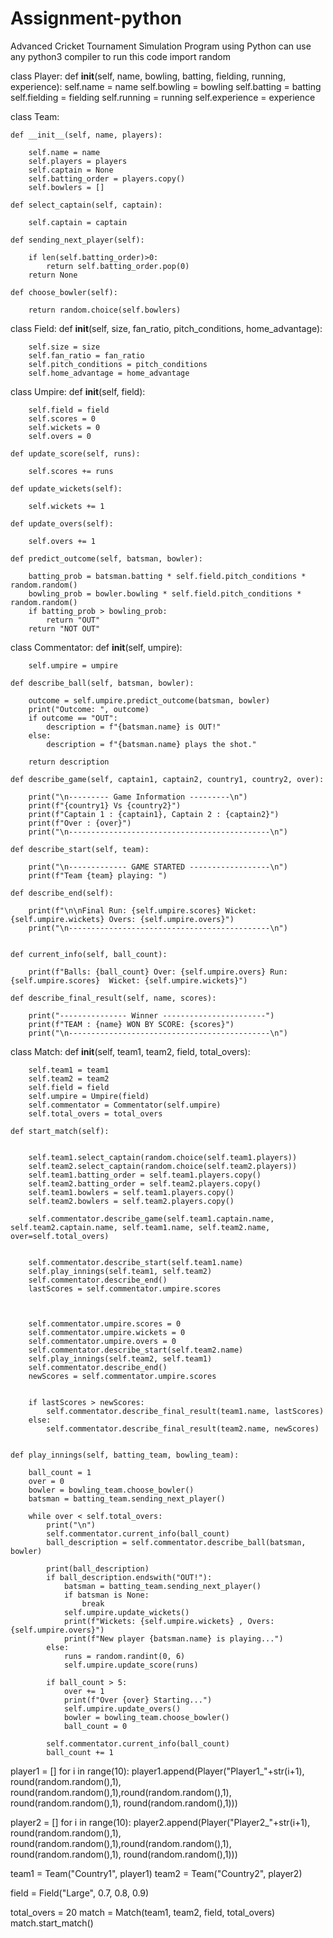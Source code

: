 # Assignment-python
Advanced Cricket Tournament Simulation Program using Python 
can use any python3 compiler to run this code
import random 

class Player:
    def __init__(self, name, bowling, batting, fielding, running, experience):
        self.name = name 
        self.bowling = bowling 
        self.batting = batting 
        self.fielding = fielding 
        self.running = running 
        self.experience = experience

class Team:

    def __init__(self, name, players):
        
        self.name = name 
        self.players = players 
        self.captain = None 
        self.batting_order = players.copy()
        self.bowlers = []

    def select_captain(self, captain):
       
        self.captain = captain

    def sending_next_player(self):
        
        if len(self.batting_order)>0:
            return self.batting_order.pop(0)
        return None 
    
    def choose_bowler(self):
        
        return random.choice(self.bowlers)
    

class Field:
    def __init__(self, size, fan_ratio, pitch_conditions, home_advantage):
       
        self.size = size
        self.fan_ratio = fan_ratio
        self.pitch_conditions = pitch_conditions
        self.home_advantage = home_advantage


class Umpire:
    def __init__(self, field):
        
        self.field = field
        self.scores = 0
        self.wickets = 0
        self.overs = 0

    def update_score(self, runs):
       
        self.scores += runs

    def update_wickets(self):
        
        self.wickets += 1

    def update_overs(self):
        
        self.overs += 1

    def predict_outcome(self, batsman, bowler):
       
        batting_prob = batsman.batting * self.field.pitch_conditions * random.random()
        bowling_prob = bowler.bowling * self.field.pitch_conditions * random.random()
        if batting_prob > bowling_prob:
            return "OUT"
        return "NOT OUT"

class Commentator:
    def __init__(self, umpire):
        
        self.umpire = umpire

    def describe_ball(self, batsman, bowler):
       
        outcome = self.umpire.predict_outcome(batsman, bowler)
        print("Outcome: ", outcome)
        if outcome == "OUT":
            description = f"{batsman.name} is OUT!"
        else:
            description = f"{batsman.name} plays the shot."

        return description

    def describe_game(self, captain1, captain2, country1, country2, over):
       
        print("\n--------- Game Information ---------\n")
        print(f"{country1} Vs {country2}")
        print(f"Captain 1 : {captain1}, Captain 2 : {captain2}")
        print(f"Over : {over}")
        print("\n---------------------------------------------\n")

    def describe_start(self, team):
      
        print("\n------------- GAME STARTED ------------------\n")
        print(f"Team {team} playing: ")
    
    def describe_end(self):
        
        print(f"\n\nFinal Run: {self.umpire.scores} Wicket: {self.umpire.wickets} Overs: {self.umpire.overs}")
        print("\n---------------------------------------------\n")

    
    def current_info(self, ball_count):
       
        print(f"Balls: {ball_count} Over: {self.umpire.overs} Run: {self.umpire.scores}  Wicket: {self.umpire.wickets}")

    def describe_final_result(self, name, scores):
        
        print("--------------- Winner -----------------------")
        print(f"TEAM : {name} WON BY SCORE: {scores}")
        print("\n---------------------------------------------\n")

class Match:
    def __init__(self, team1, team2, field, total_overs):
        
        self.team1 = team1
        self.team2 = team2
        self.field = field
        self.umpire = Umpire(field)
        self.commentator = Commentator(self.umpire)
        self.total_overs = total_overs

    def start_match(self):


        self.team1.select_captain(random.choice(self.team1.players))
        self.team2.select_captain(random.choice(self.team2.players))
        self.team1.batting_order = self.team1.players.copy()
        self.team2.batting_order = self.team2.players.copy()
        self.team1.bowlers = self.team1.players.copy()
        self.team2.bowlers = self.team2.players.copy()

        self.commentator.describe_game(self.team1.captain.name, self.team2.captain.name, self.team1.name, self.team2.name, over=self.total_overs)

          
        self.commentator.describe_start(self.team1.name)
        self.play_innings(self.team1, self.team2)
        self.commentator.describe_end()
        lastScores = self.commentator.umpire.scores


          
        self.commentator.umpire.scores = 0
        self.commentator.umpire.wickets = 0
        self.commentator.umpire.overs = 0
        self.commentator.describe_start(self.team2.name)
        self.play_innings(self.team2, self.team1)
        self.commentator.describe_end()
        newScores = self.commentator.umpire.scores

        
        if lastScores > newScores:
            self.commentator.describe_final_result(team1.name, lastScores)
        else:
            self.commentator.describe_final_result(team2.name, newScores)


    def play_innings(self, batting_team, bowling_team):
        
        ball_count = 1
        over = 0
        bowler = bowling_team.choose_bowler() 
        batsman = batting_team.sending_next_player()
        
        while over < self.total_overs:
            print("\n")
            self.commentator.current_info(ball_count)
            ball_description = self.commentator.describe_ball(batsman, bowler)
            
            print(ball_description)
            if ball_description.endswith("OUT!"):
                batsman = batting_team.sending_next_player()
                if batsman is None:
                    break
                self.umpire.update_wickets()
                print(f"Wickets: {self.umpire.wickets} , Overs: {self.umpire.overs}")
                print(f"New player {batsman.name} is playing...")
            else:
                runs = random.randint(0, 6)
                self.umpire.update_score(runs)

            if ball_count > 5:
                over += 1
                print(f"Over {over} Starting...")
                self.umpire.update_overs()
                bowler = bowling_team.choose_bowler()
                ball_count = 0

            self.commentator.current_info(ball_count)
            ball_count += 1


player1 = []
for i in range(10):
    player1.append(Player("Player1_"+str(i+1), round(random.random(),1), round(random.random(),1),round(random.random(),1), round(random.random(),1), round(random.random(),1)))

player2 = []
for i in range(10):
    player2.append(Player("Player2_"+str(i+1), round(random.random(),1), round(random.random(),1),round(random.random(),1), round(random.random(),1), round(random.random(),1)))

team1 = Team("Country1", player1)
team2 = Team("Country2", player2)

field = Field("Large", 0.7, 0.8, 0.9)

total_overs = 20
match = Match(team1, team2, field, total_overs)
match.start_match()
